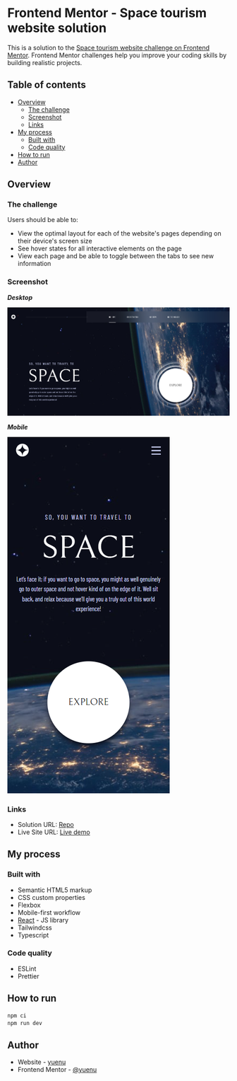 # Frontend Mentor - Space tourism website solution

This is a solution to the [Space tourism website challenge on Frontend Mentor](https://www.frontendmentor.io/challenges/space-tourism-multipage-website-gRWj1URZ3). Frontend Mentor challenges help you improve your coding skills by building realistic projects.

## Table of contents

- [Overview](#overview)
  - [The challenge](#the-challenge)
  - [Screenshot](#screenshot)
  - [Links](#links)
- [My process](#my-process)
  - [Built with](#built-with)
  - [Code quality](#code-quality)
- [How to run](#how-to-run)
- [Author](#author)

## Overview

### The challenge

Users should be able to:

- View the optimal layout for each of the website's pages depending on their device's screen size
- See hover states for all interactive elements on the page
- View each page and be able to toggle between the tabs to see new information

### Screenshot

**_Desktop_**

![screenshot](/screenshot.png)

**_Mobile_**

![screenshot-mobile](/screenshot-mobile.png)

### Links

- Solution URL: [Repo](https://github.com/yuenu/space-tourism-website)
- Live Site URL: [Live demo](https://space-tourism-website-d0b5b.web.app/)

## My process

### Built with

- Semantic HTML5 markup
- CSS custom properties
- Flexbox
- Mobile-first workflow
- [React](https://reactjs.org/) - JS library
- Tailwindcss
- Typescript

### Code quality

- ESLint
- Prettier

## How to run

```bash
npm ci
npm run dev
```

## Author

- Website - [yuenu](https://yuenu.github.io/profile/)
- Frontend Mentor - [@yuenu](https://www.frontendmentor.io/profile/yuenu)
